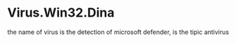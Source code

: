 # Virus.Win32.Dina
the name of virus is the detection of microsoft defender, is the tipic antivirus
